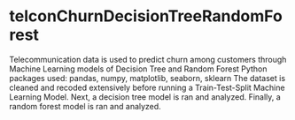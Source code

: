 # telconChurnDecisionTreeRandomForest
Telecommunication data is used to predict churn among customers through Machine Learning models of Decision Tree and Random Forest
Python packages used: pandas, numpy, matplotlib, seaborn, sklearn
The dataset is cleaned and recoded extensively before running a Train-Test-Split Machine Learning Model.
Next, a decision tree model is ran and analyzed.
Finally, a random forest model is ran and analyzed.
